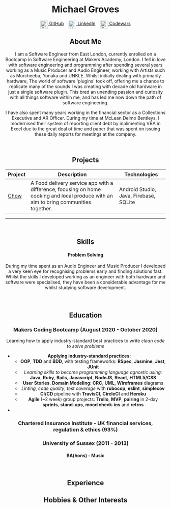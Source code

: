 

<!DOCTYPE html>

<h1 align="center">Michael Groves</h1>

<div align="center">

[<img src="./icons/github.svg" title="GitHub" height="24" align="top">&nbsp;GitHub](https://github.com/Djura22)&nbsp;&nbsp;&nbsp;&nbsp;[<img src="./icons/linkedin.svg" title="LinkedIn" height="24" align="top">&nbsp;LinkedIn](https://www.linkedin.com/in/michael-groves-4a807b1a6/)&nbsp;&nbsp;&nbsp;&nbsp;[<img src="./icons/codewars-icon.svg" title="Codewars" height="24" align="top">&nbsp;Codewars](https://www.codewars.com/users/Djura22)

## About Me

I am a Software Engineer from East London, currently enrolled on a Bootcamp in Software Engineering at Makers Academy, London. I fell in love with software engineering and programming after spending several years working as a Music Producer and Audio Engineer, working with Artists such as Morcheeba, Yonaka and UNKLE.
Whilst initially dealing with primarily hardware, The world of software 'plugins' took off, offering me a chance to replicate many of the sounds I was creating with decade old hardware in just a single software plugin.
This bred an unending passion and curiosity with all things software within me, and has led me now down the path of software engineering.

I have also spent many years working in the financial sector as a Collections Executive and AR Officer.
During my time at McLean Delmo Bentleys, I modernised their system of reporting client debt by inplimenting VBA in Excel due to the great deal of time and paper that was spent on issuing these daily reports for meetings at the company.

<br>

## Projects

| Project | Description | Technologies |
|-|-|-|
| [Chow](https://github.com/ZishJawaid/project_chow) | A Food delivery service app with a difference, focusing on home cooking and local produce with an aim to bring communities together. <br> | Android Studio, Java, Firebase, SQLite |

----

<br>

## Skills

#### Problem Solving

During my time spent as an Audio Engineer and Music Producer I developed a very keen eye for recognising problems early and finding solutions fast.
Whilst the skills I developed working as an engineer with both hardware and software were specialised, 
they have been a considerable advantage for me whilst studying software development.


#### 

<br>

## Education

### Makers Coding Bootcamp (August 2020 - October 2020)

Learning how to apply industry-standard best practices to write *clean code* to *solve problems*

- **Applying industry-standard practices:**
  - <a title = "Programming paradigm">**OOP**</a>, <a title = "Software Development Process">**TDD**</a> and <a title = "Software Development Process">**BDD**</a>, with testing frameworks: **RSpec**, **Jasmine**, **Jest**, **JUnit**
  - *Learning skills to become programming language agnostic using:* **Java**, **Ruby**, **Rails**, **Javascript**, **NodeJS**, **React**, **HTML5/CSS**
  - **User Stories**, **Domain Modeling**: **CRC**, **UML**, **Wireframes** diagrams
  - *Linting*, *code quality*, *test coverage* with **rubocop**, **eslint**, **simplecov**
  - <a title = "Continuous Integration/Continuous Deployment/Continuous Delivery">**CI/CD**</a> pipeline with **TravisCI**, **CircleCI** and **Heroku**
  - **Agile** (~2 week) group projects: **Trello**, <a title = "Minimum Viable Product">**MVP**</a>, **pairing** in 2-day **sprints**, **stand-ups**, **mood check-ins** and **retros**
-

### Chartered Insurance Institute - UK financial services, regulation & ethics (93%)

### University of Sussex (2011 - 2013)

#### BA(hons) - Music



<br>

## Experience



## Hobbies & Other Interests


